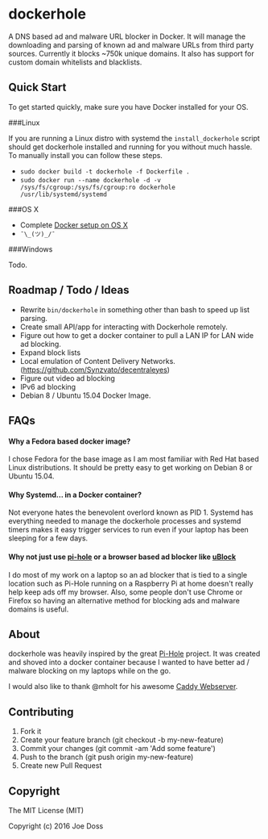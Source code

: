 # dockerhole
A DNS based ad and malware URL blocker in Docker. It will manage the downloading and parsing of known ad and malware URLs from  third party sources. Currently it blocks ~750k unique domains. It also has support for custom domain whitelists and blacklists.

## Quick Start

To get started quickly, make sure you have Docker installed for your OS. 

###Linux

If you are running a Linux distro with systemd the ```install_dockerhole``` script should get dockerhole installed and running for you without much hassle. To manually install you can follow these steps.

  * ```sudo docker build -t dockerhole -f Dockerfile .```
  * ```sudo docker run --name dockerhole -d -v /sys/fs/cgroup:/sys/fs/cgroup:ro dockerhole /usr/lib/systemd/systemd```

###OS X

  * Complete [Docker setup on OS X](https://docs.docker.com/mac/step_one/)
  * `¯\_(ツ)_/¯`

###Windows 

  Todo.

## Roadmap / Todo / Ideas

* Rewrite ```bin/dockerhole``` in something other than bash to speed up list parsing.
* Create small API/app for interacting with Dockerhole remotely.
* Figure out how to get a docker container to pull a LAN IP for LAN wide ad blocking.
* Expand block lists
* Local emulation of Content Delivery Networks. (https://github.com/Synzvato/decentraleyes)
* Figure out video ad blocking
* IPv6 ad blocking
* Debian 8 / Ubuntu 15.04 Docker Image.

## FAQs

#### Why a Fedora based docker image? 

I chose Fedora for the base image as I am most familiar with Red Hat based Linux distributions. It should be pretty easy to get working on Debian 8 or Ubuntu 15.04. 

#### Why Systemd... in a Docker container?

Not everyone hates the benevolent overlord known as PID 1. Systemd has everything needed to manage the dockerhole processes and systemd timers makes it easy trigger services to run even if your laptop has been sleeping for a few days.

#### Why not just use [pi-hole](https://github.com/pi-hole/pi-hole) or a browser based ad blocker like [uBlock](https://github.com/gorhill/uBlock)

I do most of my work on a laptop so an ad blocker that is tied to a single location such as Pi-Hole running on a Raspberry Pi at home doesn't really help keep ads off my browser. Also, some people don't use Chrome or Firefox so having an alternative method for blocking ads and malware domains is useful.  

## About

dockerhole was heavily inspired by the great [Pi-Hole](https://pi-hole.net/) project. It was created and shoved into a docker container because I wanted to have better ad / malware blocking on my laptops while on the go. 

I would also like to thank @mholt for his awesome [Caddy Webserver](https://github.com/mholt/caddy). 

##  Contributing

1. Fork it
2. Create your feature branch (git checkout -b my-new-feature)
3. Commit your changes (git commit -am 'Add some feature')
4. Push to the branch (git push origin my-new-feature)
5. Create new Pull Request

## Copyright

The MIT License (MIT)

Copyright (c) 2016 Joe Doss
